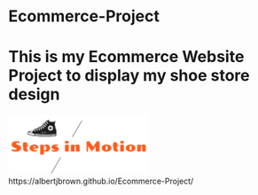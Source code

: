 # Ecommerce-Project
# This is my Ecommerce Website Project to display my shoe store design
<img src="images1/logo.png" width=250px>
https://albertjbrown.github.io/Ecommerce-Project/

